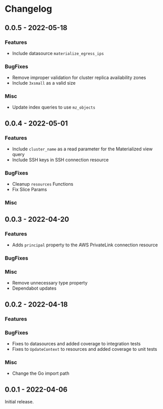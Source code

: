 # Changelog

## 0.0.5 - 2022-05-18

### Features

* Include datasource `materialize_egress_ips`

### BugFixes

* Remove improper validation for cluster replica availability zones
* Include `3xsmall` as a valid size

### Misc
* Update index queries to use `mz_objects`

## 0.0.4 - 2022-05-01

### Features

* Include `cluster_name` as a read parameter for the Materialized view query
* Include SSH keys in SSH connection resource

### BugFixes

* Cleanup `resources` Functions
* Fix Slice Params

### Misc

## 0.0.3 - 2022-04-20

### Features

* Adds `principal` property to the AWS PrivateLink connection resource

### BugFixes

### Misc

* Remove unnecessary type property
* Dependabot updates

## 0.0.2 - 2022-04-18

### Features

### BugFixes
* Fixes to datasources and added coverage to integration tests
* Fixes to `UpdateContext` to resources and added coverage to unit tests

### Misc
* Change the Go import path

## 0.0.1 - 2022-04-06

Initial release.
